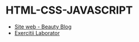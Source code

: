 # HTML-CSS-JAVASCRIPT

* [Site web - Beauty Blog](https://github.com/AlexandraMarinaBerlinschi/HTML-CSS-JAVASCRIPT/tree/4d50fcaca2c9f8e769e9637de9a9eb790b53a733/GODDESS/)
* [Exercitii Laborator](https://github.com/AlexandraMarinaBerlinschi/HTML-CSS-JAVASCRIPT/tree/4d50fcaca2c9f8e769e9637de9a9eb790b53a733/Laborator/)
